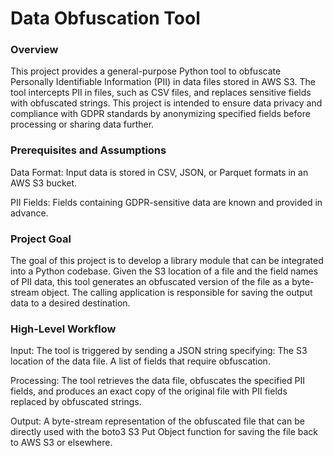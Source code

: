 # Data Obfuscation Tool
### Overview
This project provides a general-purpose Python tool to obfuscate Personally Identifiable Information (PII) in data files stored in AWS S3. The tool intercepts PII in files, such as CSV files, and replaces sensitive fields with obfuscated strings. This project is intended to ensure data privacy and compliance with GDPR standards by anonymizing specified fields before processing or sharing data further.

### Prerequisites and Assumptions
Data Format: Input data is stored in CSV, JSON, or Parquet formats in an AWS S3 bucket.

PII Fields: Fields containing GDPR-sensitive data are known and provided in advance.

### Project Goal
The goal of this project is to develop a library module that can be integrated into a Python codebase. Given the S3 location of a file and the field names of PII data, this tool generates an obfuscated version of the file as a byte-stream object. The calling application is responsible for saving the output data to a desired destination.

### High-Level Workflow
Input: The tool is triggered by sending a JSON string specifying:
The S3 location of the data file.
A list of fields that require obfuscation.

Processing: The tool retrieves the data file, obfuscates the specified PII fields, and produces an exact copy of the original file with PII fields replaced by obfuscated strings.

Output: A byte-stream representation of the obfuscated file that can be directly used with the boto3 S3 Put Object function for saving the file back to AWS S3 or elsewhere.
